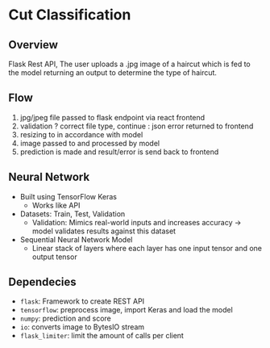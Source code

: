 # Cut Classification 

## Overview
Flask Rest API, The user uploads a .jpg image of a haircut which is fed to the model returning an output to determine the type of haircut. 

## Flow
1. jpg/jpeg file passed to flask endpoint via react frontend
2. validation ? correct file type, continue : json error returned to frontend 
3. resizing to in accordance with model
4. image passed to and processed by model
5. prediction is made and result/error is send back to frontend

## Neural Network
- Built using TensorFlow Keras
    - Works like API
- Datasets: Train, Test, Validation
    - Validation: Mimics real-world inputs and increases accuracy -> model validates results against this dataset
- Sequential Neural Network Model
    - Linear stack of layers where each layer has one input tensor and one output tensor

## Dependecies
- `flask`: Framework to create REST API
- `tensorflow`: preprocess image, import Keras and load the model
- `numpy`: prediction and score
- `io`: converts image to BytesIO stream
- `flask_limiter`: limit the amount of calls per client